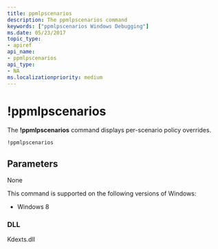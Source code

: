 ```yaml
---
title: ppmlpscenarios
description: The ppmlpscenarios command
keywords: ["ppmlpscenarios Windows Debugging"]
ms.date: 05/23/2017
topic_type:
- apiref
api_name:
- ppmlpscenarios
api_type:
- NA
ms.localizationpriority: medium
---
```


# !ppmlpscenarios


The **!ppmlpscenarios** command displays per-scenario policy overrides.

```dbgcmd
!ppmlpscenarios
```

## <span id="Parameters"></span><span id="parameters"></span><span id="PARAMETERS"></span>Parameters

None

This command is supported on the following versions of Windows:

- Windows 8

### <span id="DLL"></span><span id="dll"></span>DLL

Kdexts.dll 

 





